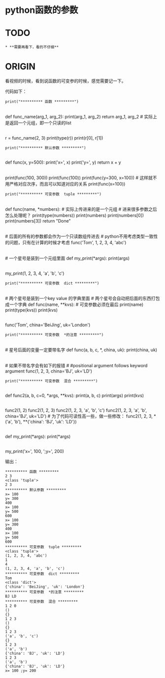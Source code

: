 # python函数的参数



# TODO

	* **需要再看下，看的不仔细**



# ORIGIN


看视频的时候，看到说函数的可变参的时候，感觉需要记一下。

代码如下：


    print("********** 函数 *********")


​    
    def func_name(arg_1, arg_2):
        print(arg_1, arg_2)
        return arg_1, arg_2  # 实际上是返回一个元组，即一个只读的list


​    
    r = func_name(2, 3)
    print(type(r))
    print(r[0], r[1])
    
    print("********** 默认参数 *********")


​    
    def func(x, y=500):
        print('x=', x)
        print('y=', y)
        return x + y


​    
    print(func(100, 300))
    print(func(100))
    print(func(y=300, x=100))  # 这样就不用严格对应次序，而且可以知道对应的关系
    print(func(x=100))
    
    print("********** 可变参数  tuple *********")


​    
    def func(name, *numbers):
        # 实际上传进来的是一个元组
        # 进来很多参数之后 怎么处理呢？
        print(type(numbers))
        print(numbers)
        print(numbers[0])
        print(numbers[3])
        return "Done"


​    
    # 后面的所有的参数都会作为一个只读数组传进去
    # python不用考虑类型一致性的问题，只有在计算的时候才考虑
    func('Tom', 1, 2, 3, 4, 'abc')


​    
    # 一个星号是装到一个元组里面
    def my_print(*args):
        print(args)


​    
    my_print(1, 2, 3, 4, 'a', 'b', 'c')
    
    print("********** 可变参数  dict *********")


​    
    # 两个星号是装到一个key value 的字典里面
    # 两个星号会自动把后面的东西打包成一个字典
    def func(name, **kvs):  # 可变参数必须在最后
        print(name)
        print(type(kvs))
        print(kvs)


​    
    func('Tom', china='BeiJing', uk='London')
    
    print("********** 可变参数  *的注意 *********")


​    
    # 星号后面的变量一定要带名字
    def func(a, b, c, *, china, uk):
        print(china, uk)


​    
    # 如果不带名字会有如下的报错
    # #positional argument follows keyword argument
    func(1, 2, 3, china='BJ', uk='LD')
    
    print("********** 可变参数  混合 *********")


​    
    def func2(a, b, c=0, *args, **kvs):
        print(a, b, c)
        print(args)
        print(kvs)


​    
    func2(1, 2)
    func2(1, 2, 3)
    func2(1, 2, 3, 'a', 'b', 'c')
    func2(1, 2, 3, 'a', 'b', china='BJ', uk='LD')
    # 为了代码可读性高一些，做一些修改：
    func2(1, 2, 3, *('a', 'b'), **{'china': 'BJ', 'uk': 'LD'})


​    
    def my_print(*args):
        print(*args)


​    
    my_print('x=', 100, ';y=', 200)



输出：


    ********** 函数 *********
    2 3
    <class 'tuple'>
    2 3
    ********** 默认参数 *********
    x= 100
    y= 300
    400
    x= 100
    y= 500
    600
    x= 100
    y= 300
    400
    x= 100
    y= 500
    600
    ********** 可变参数  tuple *********
    <class 'tuple'>
    (1, 2, 3, 4, 'abc')
    1
    4
    (1, 2, 3, 4, 'a', 'b', 'c')
    ********** 可变参数  dict *********
    Tom
    <class 'dict'>
    {'china': 'BeiJing', 'uk': 'London'}
    ********** 可变参数  *的注意 *********
    BJ LD
    ********** 可变参数  混合 *********
    1 2 0
    ()
    {}
    1 2 3
    ()
    {}
    1 2 3
    ('a', 'b', 'c')
    {}
    1 2 3
    ('a', 'b')
    {'china': 'BJ', 'uk': 'LD'}
    1 2 3
    ('a', 'b')
    {'china': 'BJ', 'uk': 'LD'}
    x= 100 ;y= 200
